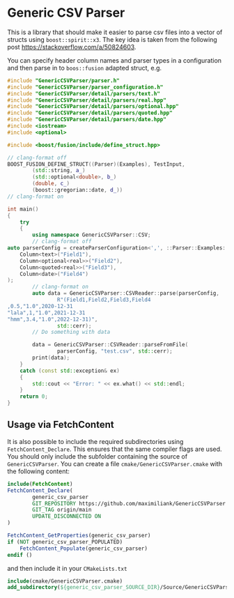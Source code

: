 Generic CSV Parser
==================

This is a library that should make it easier to parse csv files into a vector of structs using `boost::spirit::x3`. The
key idea is taken from the following post https://stackoverflow.com/a/50824603.

You can specify header column names and parser types in a configuration and then parse in to `boos::fusion` adapted
struct, e.g.

```c++
#include "GenericCSVParser/parser.h"
#include "GenericCSVParser/parser_configuration.h"
#include "GenericCSVParser/detail/parsers/text.h"
#include "GenericCSVParser/detail/parsers/real.hpp"
#include "GenericCSVParser/detail/parsers/optional.hpp"
#include "GenericCSVParser/detail/parsers/quoted.hpp"
#include "GenericCSVParser/detail/parsers/date.hpp"
#include <iostream>
#include <optional>

#include <boost/fusion/include/define_struct.hpp>

// clang-format off
BOOST_FUSION_DEFINE_STRUCT((Parser)(Examples), TestInput,
		(std::string, a_)
		(std::optional<double>, b_)
		(double, c_)
		(boost::gregorian::date, d_))
// clang-format on

int main()
{
    try
    {
        using namespace GenericCSVParser::CSV;
        // clang-format off
auto parserConfig = createParserConfiguration<',', ::Parser::Examples::TestInput>(
	Column<text>("Field1"),
	Column<optional<real>>("Field2"),
	Column<quoted<real>>("Field3"),
	Column<date>("Field4")
);
        // clang-format on
        auto data = GenericCSVParser::CSVReader::parse(parserConfig,
                R"(Field1,Field2,Field3,Field4
,0.5,"1.0",2020-12-31
"lala",1,"1.0",2021-12-31
"hmm",3.4,"1.0",2022-12-31)",
                std::cerr);
        // Do something with data

        data = GenericCSVParser::CSVReader::parseFromFile(
                parserConfig, "test.csv", std::cerr);
        print(data);
    }
    catch (const std::exception& ex)
    {
        std::cout << "Error: " << ex.what() << std::endl;
    }
    return 0;
}
```

Usage via FetchContent
----------------------

It is also possible to include the required subdirectories using `FetchContent_Declare`. This ensures that the same
compiler flags are used.
You should only include the subfolder containing the source of `GenericCSVParser`.
You can create a file `cmake/GenericCSVParser.cmake` with the following content:

```cmake
include(FetchContent)
FetchContent_Declare(
        generic_csv_parser
        GIT_REPOSITORY https://github.com/maximiliank/GenericCSVParser.git
        GIT_TAG origin/main
        UPDATE_DISCONNECTED ON
)

FetchContent_GetProperties(generic_csv_parser)
if (NOT generic_csv_parser_POPULATED)
    FetchContent_Populate(generic_csv_parser)
endif ()
```

and then include it in your `CMakeLists.txt`

```cmake
include(cmake/GenericCSVParser.cmake)
add_subdirectory(${generic_csv_parser_SOURCE_DIR}/Source/GenericCSVParser ${generic_parser_BINARY_DIR}_GenericCSVParser)
```
